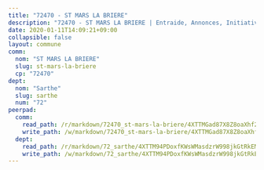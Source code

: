 ```yaml
---
title: "72470 - ST MARS LA BRIERE"
description: "72470 - ST MARS LA BRIERE | Entraide, Annonces, Initiatives"
date: 2020-01-11T14:09:21+09:00
collapsible: false
layout: commune
comm:
  nom: "ST MARS LA BRIERE"
  slug: st-mars-la-briere
  cp: "72470"
dept:
  nom: "Sarthe"
  slug: sarthe
  num: "72"
peerpad:
  comm:
    read_path: /r/markdown/72470_st-mars-la-briere/4XTTMGad87X8Z8oaXhf2dektaL4hyYdi75JdvJory31QY7dTk
    write_path: /w/markdown/72470_st-mars-la-briere/4XTTMGad87X8Z8oaXhf2dektaL4hyYdi75JdvJory31QY7dTk-K3TgUSnAWaVUbbkGAZCBth3gfqiQkgmsk99MAuYm1Uv7eY8t9xaLiLuG6pSfYkU3Tyw7vQ7NFEQp53i7g4gHQWn9TfqXVuceQArusixKYkDgiVseVxUYxwAK2YGnttJrpwY42vF8
  dept:
    read_path: /r/markdown/72_sarthe/4XTTM94PDoxfKWsWMasdzrW998jkGtRkEM3CSUC42xSpuJKZ5
    write_path: /w/markdown/72_sarthe/4XTTM94PDoxfKWsWMasdzrW998jkGtRkEM3CSUC42xSpuJKZ5-K3TgTpjFyG67yVeuXvSAfSYzY4Yx2FMtDhgpv5HM2EDBJRVMn95z33xx4XjRNYNVaVsBPQ1t4pG9MoyNqwTqa8mcnEUB8rK4BMVbvUhCtGWCPSFnDCaT8GJTyimDgsCirLN3zswh
---
```


